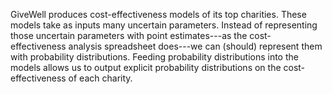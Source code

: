 GiveWell produces cost-effectiveness models of its top charities. These models take as inputs many uncertain parameters. Instead of representing those uncertain parameters with point estimates---as the cost-effectiveness analysis spreadsheet does---we can (should) represent them with probability distributions. Feeding probability distributions into the models allows us to output explicit probability distributions on the cost-effectiveness of each charity.

